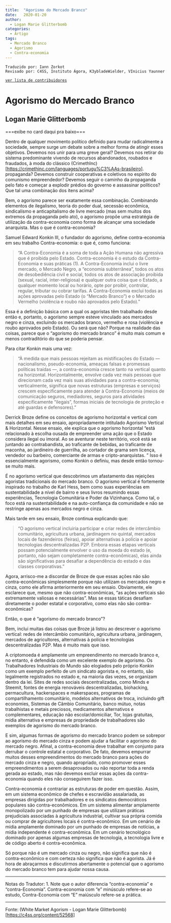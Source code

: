 ```yaml
---
title:  "Agorismo do Mercado Branco"
date:   2020-01-20
author:
  - Logan Marie Glitterbomb
categories:
  - Artigo
tags:
  - Mercado Branco  
  - Agorismo
  - Contra-economia
---
```


```
Traduzido por: Iann Zorkot
Revisado por: C4SS, Instituto Ágora, K3ybladeWielder, VInicius Yaunner
```
[```ver lista de contribuidores```](/about/#contribuidores)

# Agorismo do Mercado Branco

## Logan Marie Glitterbomb

===exibe no card daqui pra baixo===

Dentro de qualquer movimento político definido para mudar radicalmente a sociedade, sempre surge um debate sobre a melhor forma de atingir esses objetivos. Devemos nos unir para uma greve geral? Devemos nos retirar do sistema predominante vivendo de recursos abandonados, roubados e fraudados, à moda do clássico (CrimethInc)[https://crimethinc.com/languages/portugu%C3%AAs-brasileiro]. propaganda? Devemos construir cooperativas e coletivos no espírito do comunismo empreendedor? Devemos seguir o caminho da propaganda pelo fato e começar a explodir prédios do governo e assassinar políticos? Que tal uma combinação dos itens acima?

Bem, o agorismo parece ser exatamente essa combinação. Combinando elementos de ilegalismo, teoria do poder dual, secessão econômica, sindicalismo e anticapitalismo de livre mercado (mas sem muitos dos extremos da propaganda pelo ato), o agorismo propõe uma estratégia de utilização da contra-economia como forma de alcançar uma sociedade anarquista. Mas o que é contra-economia?

Samuel Edward Konkin III, o fundador do agorismo, define contra-economia em seu trabalho Contra-economia: o que é, como funciona:

> “A Contra-Economia é a soma de toda a Ação Humana não agressiva que é proibida pelo Estado. Contra-economia é o estudo da Contra-Economia e suas práticas (1). A Contra-Economia inclui o livre mercado, o Mercado Negro, a “economia subterrânea”, todos os atos de desobediência civil e social, todos os atos de associação proibida (sexual, racial, inter-religiosa) e qualquer outra coisa que o Estado, a qualquer momento local ou horário, opte por proibir, controlar, regular, tributar ou cobrar tarifas. A Contra-Economia exclui todas as ações aprovadas pelo Estado (o “Mercado Branco”) e o Mercado Vermelho (violência e roubo não aprovados pelo Estado).”

Essa é a definição básica com a qual os agoristas têm trabalhado desde então e, portanto, o agorismo sempre esteve vinculado aos mercados negro e cinza, excluindo os mercados branco, vermelho e rosa (violência e roubo aprovados pelo Estado). Ou será que não? Porque na realidade das coisas, parece que o “agorismo do mercado branco” é muito mais comum e menos contraditório do que se poderia pensar.

Para citar Konkin mais uma vez:

> “À medida que mais pessoas rejeitam as mistificações do Estado — nacionalismo, pseudo-economia, ameaças falsas e promessas políticas traídas —, a contra-economia cresce tanto na vertical quanto na horizontal. Horizontalmente, envolve cada vez mais pessoas que direcionam cada vez mais suas atividades para a contra-economia; verticalmente, significa que novas estruturas (empresas e serviços) crescem especificamente para atender à Contra-Economia (meios de comunicação seguros, mediadores, seguros para atividades especificamente “ilegais”, formas iniciais de tecnologia de proteção e até guardas e defensores).”

Derrick Broze define os conceitos de agorismo horizontal e vertical com mais detalhes em seu ensaio, apropriadamente intitulado Agorismo Vertical & Horizontal. Nesse ensaio, ele explica que o agorismo horizontal “está relacionado à escolha ousada de empreender uma ação que o Estado considera ilegal ou imoral. Ao se aventurar neste território, você está se juntando ao contrabandista, ao traficante de bebidas, ao traficante de maconha, ao jardineiro de guerrilha, ao cortador de grama sem licença, vendedor ou barbeiro, comerciante de armas e cripto-anarquistas. ” Isso é essencialmente agorismo, como Konkin o definiu, mas desde então tornou-se muito mais.

É no agorismo vertical que descobrimos um afastamento das rejeições agoristas tradicionais do mercado branco. O agorismo vertical é fortemente inspirado no trabalho de Karl Hess, bem como suas experiências em sustentabilidade a nível de bairro e seus livros resumindo essas experiências, Tecnologia Comunitária e Poder da Vizinhança. Como tal, o foco está na sustentabilidade e na auto-confiança da comunidade e não se restringe apenas aos mercados negro e cinza.

Mais tarde em seu ensaio, Broze continua explicando que:

> “O agorismo vertical incluiria participar e criar redes de intercâmbio comunitário, agricultura urbana, jardinagem no quintal, mercados locais de fazendeiros (feiras), apoiar alternativas à polícia e apoiar tecnologias descentralizadas P2P. Embora essas etapas verticais possam potencialmente envolver o uso da moeda do estado (e, portanto, não sejam completamente contra-econômicas), elas ainda são significativas para desafiar a dependência do estado e das classes corporativas.”

Agora, arrisco-me a discordar de Broze de que essas ações não são contra-econômicas simplesmente porque não utilizam os mercados negro e cinza, como ele afirma anteriormente em seu ensaio. Obviamente, ele esclarece que, mesmo que não contra-econômicas, “as ações verticais são extremamente valiosas e necessárias”. Mas se essas táticas desafiam diretamente o poder estatal e corporativo, como elas não são contra-econômicas?

Então, o que é “agorismo do mercado branco”?

Bem, inclui muitas das coisas que Broze já listou ao descrever o agorismo vertical: redes de intercâmbio comunitário, agricultura urbana, jardinagem, mercados de agricultores, alternativas à polícia e tecnologias descentralizadas P2P. Mas é muito mais que isso.

A criptomoeda é amplamente um empreendimento no mercado branco e, no entanto, é defendida como um excelente exemplo de agorismo. Os Trabalhadores Industriais do Mundo são elogiados pelo próprio Konkin como um exemplo perfeito de um sindicato agorista e, no entanto, são legalmente registrados no estado e, na maioria das vezes, se organizam dentro da lei. Sites de redes sociais descentralizadas, como Minds e Steemit, fontes de energia renováveis descentralizadas, biohacking, permacultura, hackerspaces e makerspaces, programas de compartilhamento comunitário, modelos alternativos de troca, incluindo gift economies, Sistemas de Câmbio Comunitário, banco mútuo, notas trabalhistas e metais preciosos, medicamentos alternativos e complementares, educação não escolar/domiciliar, Tor, lojas gratuitas, mídia alternativa e empresas de propriedade de trabalhadores são exemplos de agorismo do mercado branco.

E sim, algumas formas de agorismo do mercado branco podem se sobrepor ao agorismo do mercado cinza e podem ajudar a facilitar o agorismo do mercado negro. Afinal, a contra-economia deve trabalhar em conjunto para derrubar o controle estatal e corporativo. De fato, devemos empurrar muitos desses empreendimentos do mercado branco para ações do mercado cinza e negro, quando apropriado, como promover esses empreendimentos a serem desaprovados ou não reportar toda a renda gerada ao estado, mas não devemos excluir essas ações da contra-economia quando eles não conseguirem fazer isso.

Contra-economia é contrariar as estruturas de poder em questão. Assim, em um sistema econômico de chefes e escravidão assalariada, as empresas dirigidas por trabalhadores e os sindicatos democráticos populares são contra-econômicos. Em um sistema alimentar amplamente monopolizado por um punhado de empresas que utilizam práticas prejudiciais associadas à agricultura industrial, cultivar sua própria comida ou comprar de agricultores locais é contra-econômico. Em um cenário de mídia amplamente dominado por um punhado de empresas de notícias, a mídia independente é contra-econômica. Em um cenário tecnológico dominado por apenas algumas empresas de tecnologia, a tecnologia livre e de código aberto é contra-econômica.

Só porque não é um mercado cinza ou negro, não significa que não é contra-econômico e com certeza não significa que não é agorista. Já é hora de abraçarmos e discutirmos abertamente o potencial que o agorismo do mercado branco tem para ajudar nossa causa.

---
Notas do Tradutor: 1. Note que o autor diferencia “contra-economia” e “contra-Economia”. Contra-economia com “e” minúsculo refere-se ao estudo, Contra-Economia com “E” maiúsculo refere-se a prática.

---
Fonte: (White Market Agorism - Logan Marie Glitterbomb)[https://c4ss.org/content/52568]
